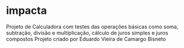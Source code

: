 # impacta
Projeto de Calculadora com testes das operações básicas como soma, subtração, divisão e multiplicação, cálculo de juros simples e juros compostos
Projeto criado por Eduardo Vieira de Camargo Bisneto

